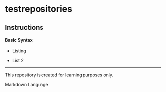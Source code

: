 # testrepositories

## Instructions

#### Basic Syntax

- Listing 

- List 2

---

This repository is created for learning purposes only.

Markdown Language
